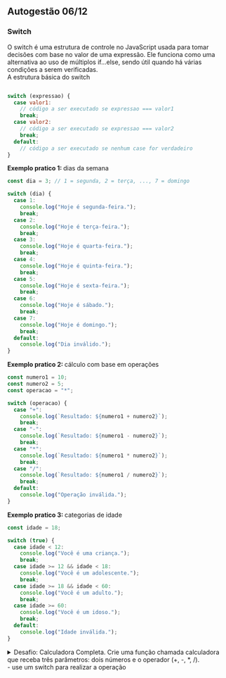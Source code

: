 ## Autogestão 06/12

### Switch
O switch é uma estrutura de controle no JavaScript usada para tomar decisões com base no valor de uma expressão. Ele funciona como uma alternativa ao uso de múltiplos if...else, sendo útil quando há várias condições a serem verificadas.
<br>
A estrutura básica do switch

```javascript

switch (expressao) {
  case valor1:
    // código a ser executado se expressao === valor1
    break;
  case valor2:
    // código a ser executado se expressao === valor2
    break;
  default:
    // código a ser executado se nenhum case for verdadeiro
}

```

  <b>Exemplo pratico 1: </b> dias da semana

```javascript
const dia = 3; // 1 = segunda, 2 = terça, ..., 7 = domingo

switch (dia) {
  case 1:
    console.log("Hoje é segunda-feira.");
    break;
  case 2:
    console.log("Hoje é terça-feira.");
    break;
  case 3:
    console.log("Hoje é quarta-feira.");
    break;
  case 4:
    console.log("Hoje é quinta-feira.");
    break;
  case 5:
    console.log("Hoje é sexta-feira.");
    break;
  case 6:
    console.log("Hoje é sábado.");
    break;
  case 7:
    console.log("Hoje é domingo.");
    break;
  default:
    console.log("Dia inválido.");
}
```

<b>Exemplo pratico 2: </b> cálculo com base em operações

```javascript
const numero1 = 10;
const numero2 = 5;
const operacao = "*";

switch (operacao) {
  case "+":
    console.log(`Resultado: ${numero1 + numero2}`);
    break;
  case "-":
    console.log(`Resultado: ${numero1 - numero2}`);
    break;
  case "*":
    console.log(`Resultado: ${numero1 * numero2}`);
    break;
  case "/":
    console.log(`Resultado: ${numero1 / numero2}`);
    break;
  default:
    console.log("Operação inválida.");
}
```

<b>Exemplo pratico 3: </b> categorias de idade

```javascript
const idade = 18;

switch (true) {
  case idade < 12:
    console.log("Você é uma criança.");
    break;
  case idade >= 12 && idade < 18:
    console.log("Você é um adolescente.");
    break;
  case idade >= 18 && idade < 60:
    console.log("Você é um adulto.");
    break;
  case idade >= 60:
    console.log("Você é um idoso.");
    break;
  default:
    console.log("Idade inválida.");
}
```

  <details>
    <summary>Desafio: Calculadora Completa. Crie uma função chamada calculadora que receba três parâmetros: dois números e o operador (+, -, *, /). <br> 
    - use um switch para realizar a operação
    </summary>
    

```javascript

function calculadora(a, b, operador) {
  switch (operador) {
    case "+":
      return a + b;
    case "-":
      return a - b;
    case "*":
      return a * b;
    case "/":
      return a / b;
    default:
      return "Operador inválido!";
  }
}

console.log(calculadora(10, 5, "+")); // 15
console.log(calculadora(10, 5, "/")); // 2
console.log(calculadora(10, 5, "%")); // Operador inválido!

```
  </details>